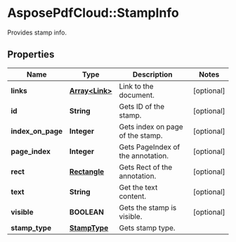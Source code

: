 ﻿# AsposePdfCloud::StampInfo
Provides stamp info.

## Properties
Name | Type | Description | Notes
------------ | ------------- | ------------- | -------------
**links** | [**Array&lt;Link&gt;**](Link.md) | Link to the document. | [optional] 
**id** | **String** | Gets ID of the stamp. | [optional] 
**index_on_page** | **Integer** | Gets index on page of the stamp. | [optional] 
**page_index** | **Integer** | Gets PageIndex of the annotation. | [optional] 
**rect** | [**Rectangle**](Rectangle.md) | Gets Rect of the annotation. | [optional] 
**text** | **String** | Get the text content. | [optional] 
**visible** | **BOOLEAN** | Gets the stamp is visible. | [optional] 
**stamp_type** | [**StampType**](StampType.md) | Gets stamp type. | 



